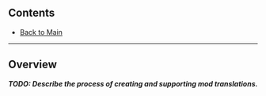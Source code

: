 ## Contents
* [Back to Main](..)

----------------------------------------
## Overview
**_TODO: Describe the process of creating and supporting mod translations._**
